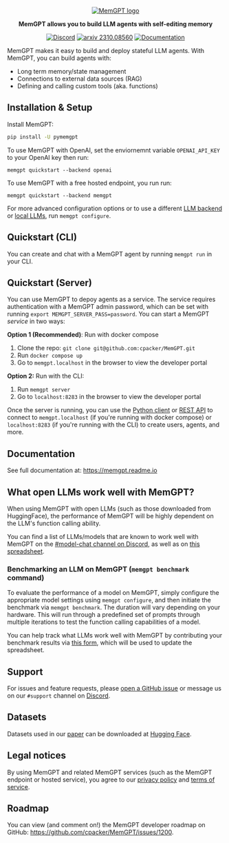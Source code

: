 <p align="center">
  <a href="https://memgpt.ai"><img src="https://github.com/cpacker/MemGPT/assets/5475622/80f2f418-ef92-4f7a-acab-5d642faa4991" alt="MemGPT logo"></a>
</p>

<div align="center">

 <strong>MemGPT allows you to build LLM agents with self-editing memory</strong>

[![Discord](https://img.shields.io/discord/1161736243340640419?label=Discord&logo=discord&logoColor=5865F2&style=flat-square&color=5865F2)](https://discord.gg/9GEQrxmVyE)
[![arxiv 2310.08560](https://img.shields.io/badge/arXiv-2310.08560-B31B1B?logo=arxiv&style=flat-square)](https://arxiv.org/abs/2310.08560)
[![Documentation](https://img.shields.io/github/v/release/cpacker/MemGPT?label=Documentation&logo=readthedocs&style=flat-square)](https://memgpt.readme.io/docs)

</div>

MemGPT makes it easy to build and deploy stateful LLM agents. With MemGPT, you can build agents with:
* Long term memory/state management
* Connections to external data sources (RAG)
* Defining and calling custom tools (aka. functions)

## Installation & Setup   
Install MemGPT:
```sh
pip install -U pymemgpt
```
To use MemGPT with OpenAI, set the enviornemnt variable `OPENAI_API_KEY` to your OpenAI key then run: 
```
memgpt quickstart --backend openai
```
To use MemGPT with a free hosted endpoint, you run run: 
```
memgpt quickstart --backend memgpt
```
For more advanced configuration options or to use a different [LLM backend](https://memgpt.readme.io/docs/endpoints) or [local LLMs](https://memgpt.readme.io/docs/local_llm), run `memgpt configure`. 

## Quickstart (CLI)  
You can create and chat with a MemGPT agent by running `memgpt run` in your CLI. 

## Quickstart (Server)  
You can use MemGPT to depoy agents as a service. The service requires authentication with a MemGPT admin password, which can be set with running `export MEMGPT_SERVER_PASS=password`. You can start a MemGPT *service* in two ways: 

**Option 1 (Recommended)**: Run with docker compose  
1. Clone the repo: `git clone git@github.com:cpacker/MemGPT.git`
2. Run `docker compose up`
3. Go to `memgpt.localhost` in the browser to view the developer portal 

**Option 2:** Run with the CLI:
1. Run `memgpt server`
2. Go to `localhost:8283` in the browser to view the developer portal 

Once the server is running, you can use the [Python client](https://memgpt.readme.io/docs/admin-client) or [REST API](https://memgpt.readme.io/reference/api) to connect to `memgpt.localhost` (if you're running with docker compose) or `localhost:8283` (if you're running with the CLI) to create users, agents, and more. 

## Documentation
See full documentation at: https://memgpt.readme.io


## What open LLMs work well with MemGPT?
When using MemGPT with open LLMs (such as those downloaded from HuggingFace), the performance of MemGPT will be highly dependent on the LLM's function calling ability.

You can find a list of LLMs/models that are known to work well with MemGPT on the [#model-chat channel on Discord](https://discord.gg/9GEQrxmVyE), as well as on [this spreadsheet](https://docs.google.com/spreadsheets/d/1fH-FdaO8BltTMa4kXiNCxmBCQ46PRBVp3Vn6WbPgsFs/edit?usp=sharing).

### Benchmarking an LLM on MemGPT (`memgpt benchmark` command)
To evaluate the performance of a model on MemGPT, simply configure the appropriate model settings using `memgpt configure`, and then initiate the benchmark via `memgpt benchmark`. The duration will vary depending on your hardware. This will run through a predefined set of prompts through multiple iterations to test the function calling capabilities of a model.

You can help track what LLMs work well with MemGPT by contributing your benchmark results via [this form](https://forms.gle/XiBGKEEPFFLNSR348), which will be used to update the spreadsheet.

## Support
For issues and feature requests, please [open a GitHub issue](https://github.com/cpacker/MemGPT/issues) or message us on our `#support` channel on [Discord](https://discord.gg/9GEQrxmVyE).

## Datasets
Datasets used in our [paper](https://arxiv.org/abs/2310.08560) can be downloaded at [Hugging Face](https://huggingface.co/MemGPT).

## Legal notices
By using MemGPT and related MemGPT services (such as the MemGPT endpoint or hosted service), you agree to our [privacy policy](PRIVACY.md) and [terms of service](TERMS.md).

## Roadmap
You can view (and comment on!) the MemGPT developer roadmap on GitHub: https://github.com/cpacker/MemGPT/issues/1200.
